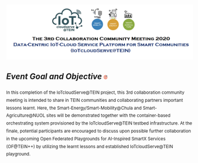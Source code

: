![Heading Collaboration](/Agenda/Heading.png "Test1")
## <i class = "fa fa-handshake-p" aria-hidden="true">Event Goal and Objective  </i>  <img width="2%" src="/Agenda/picture/objective.png" /><link rel="stylesheet" type="text/css" media="all" href="./css/logo.css"/></h1>
<sub>In this completion of the IoTcloudServe@TEIN project, this 3rd collaboration community meeting is intended to share in TEIN communities and collaborating partners important lessons learnt. Here, the Smart-Energy/Smart-Mobility@Chula and Smart-Agriculture@NUOL sites will be demonstrated together with the container-based orchestrating system provisioned by the IoTcloudServe@TEIN testbed infrastructure. At the finale, potential participants are encouraged to discuss upon possible further collaboration in the upcoming Open Federated Playgrounds for AI-Inspired SmartX Services (OF@TEIN++) by utilizing the learnt lessons and established IoTcloudServe@TEIN playground.</sub>
